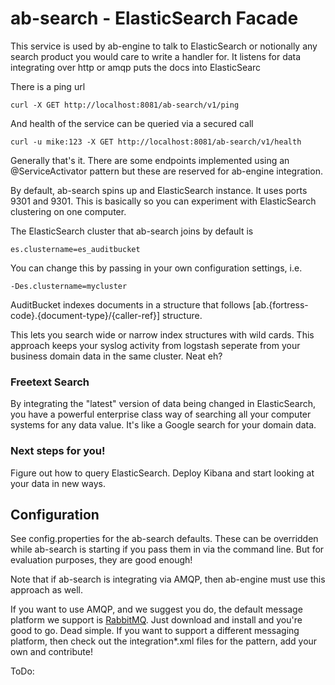 ab-search - ElasticSearch Facade
===============

This service is used by ab-engine to talk to ElasticSearch or notionally any search product you would care to write a handler for. It listens for data integrating over http or amqp puts the docs into ElasticSearc

There is a ping url

```
curl -X GET http://localhost:8081/ab-search/v1/ping
```

And health of the service can be queried via a secured call

```
curl -u mike:123 -X GET http://localhost:8081/ab-search/v1/health
```

Generally that's it. There are some endpoints implemented using an @ServiceActivator pattern but these are reserved for ab-engine integration.

By default, ab-search spins up and ElasticSearch instance. It uses ports 9301 and 9301. This is basically so you can experiment with ElasticSearch clustering on one computer.

The ElasticSearch cluster that ab-search joins by default is 

```
es.clustername=es_auditbucket
```

You can change this by passing in your own configuration settings, i.e.

```
-Des.clustername=mycluster
```

AuditBucket indexes documents in a structure that follows [ab.{fortress-code}.{document-type}/{caller-ref}] structure.

This lets you search wide or narrow index structures with wild cards. This approach keeps your syslog activity from logstash seperate from your business domain data in the same cluster. Neat eh?

### Freetext Search
By integrating the "latest" version of data being changed in ElasticSearch, you have a powerful enterprise class way of searching all your computer systems for any data value. It's like a Google search for your domain data.

### Next steps for you!
Figure out how to query ElasticSearch. Deploy Kibana and start looking at your data in new ways.

## Configuration
See config.properties for the ab-search defaults. These can be overridden while ab-search is starting if you pass them in via the command line. But for evaluation purposes, they are good enough!

Note that if ab-search is integrating via AMQP, then ab-engine must use this approach as well. 

If you want to use AMQP, and we suggest you do, the default message platform we support is [RabbitMQ](http://www.rabbitmq.com/). Just download and install and you're good to go. Dead simple. If you want to support a different messaging platform, then check out the integration*.xml files for the pattern, add your own and contribute!

ToDo:
